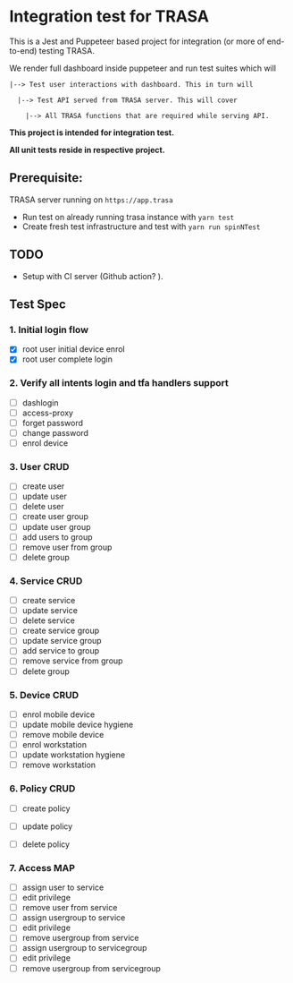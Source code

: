 # Integration test for TRASA



This is a Jest and Puppeteer based project for integration (or more of end-to-end) testing TRASA.

We render full dashboard inside puppeteer and run test suites which will 

```
|--> Test user interactions with dashboard. This in turn will

  |--> Test API served from TRASA server. This will cover

    |--> All TRASA functions that are required while serving API.
```

**This project is intended for integration test.** 

**All unit tests reside in respective project.**


## Prerequisite:

TRASA server running on `https://app.trasa`
- Run test on already running trasa instance with `yarn test`
- Create fresh test infrastructure and test with `yarn run spinNTest`

## TODO

- Setup with CI server (Github action? ).


## Test Spec

### 1. Initial login flow

- [x] root user initial device enrol
- [x] root user complete login

### 2. Verify all intents login and tfa handlers support

- [ ] dashlogin
- [ ] access-proxy
- [ ] forget password
- [ ] change password
- [ ] enrol device

### 3. User CRUD

- [ ] create user
- [ ] update user
- [ ] delete user
- [ ] create user group
- [ ] update user group
- [ ] add users to group
- [ ] remove user from group
- [ ] delete group

### 4. Service CRUD

- [ ] create service
- [ ] update service
- [ ] delete service
- [ ] create service group
- [ ] update service group
- [ ] add service to group
- [ ] remove service from group
- [ ] delete group

### 5. Device CRUD

- [ ] enrol mobile device
- [ ] update mobile device hygiene
- [ ] remove mobile device
- [ ] enrol workstation 
- [ ] update workstation hygiene
- [ ] remove workstation

### 6. Policy CRUD

- [ ] create policy
- [ ] update policy
- [ ] delete policy


### 7. Access MAP

- [ ] assign user to service
- [ ] edit privilege
- [ ] remove user from service
- [ ] assign usergroup to service
- [ ] edit privilege
- [ ] remove usergroup from service
- [ ] assign usergroup to servicegroup
- [ ] edit privilege
- [ ] remove usergroup from servicegroup